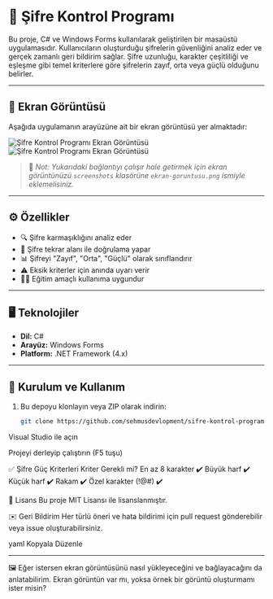 # 🔐 Şifre Kontrol Programı

Bu proje, C# ve Windows Forms kullanılarak geliştirilen bir masaüstü uygulamasıdır. Kullanıcıların oluşturduğu şifrelerin güvenliğini analiz eder ve gerçek zamanlı geri bildirim sağlar. Şifre uzunluğu, karakter çeşitliliği ve eşleşme gibi temel kriterlere göre şifrelerin zayıf, orta veya güçlü olduğunu belirler.

---

## 📸 Ekran Görüntüsü

Aşağıda uygulamanın arayüzüne ait bir ekran görüntüsü yer almaktadır:

![Şifre Kontrol Programı Ekran Görüntüsü](Ekrangörüntüsü2025-05-06210956.png)
![Şifre Kontrol Programı Ekran Görüntüsü](Ekrangörüntüsü2025-05-06211056.png)


> 📌 *Not: Yukarıdaki bağlantıyı çalışır hale getirmek için ekran görüntünüzü `screenshots` klasörüne `ekran-goruntusu.png` ismiyle eklemelisiniz.*

---

## ⚙️ Özellikler

- 🔍 Şifre karmaşıklığını analiz eder
- 🔁 Şifre tekrar alanı ile doğrulama yapar
- 📊 Şifreyi "Zayıf", "Orta", "Güçlü" olarak sınıflandırır
- ⚠️ Eksik kriterler için anında uyarı verir
- 👨‍🏫 Eğitim amaçlı kullanıma uygundur

---

## 🖥️ Teknolojiler

- **Dil:** C#
- **Arayüz:** Windows Forms
- **Platform:** .NET Framework (4.x)

---

## 🚀 Kurulum ve Kullanım

1. Bu depoyu klonlayın veya ZIP olarak indirin:
   ```bash
   git clone https://github.com/sehmusdevlopment/sifre-kontrol-programi.git
Visual Studio ile açın

Projeyi derleyip çalıştırın (F5 tuşu)

✅ Şifre Güç Kriterleri
Kriter	Gerekli mi?
En az 8 karakter	✔️
Büyük harf	✔️
Küçük harf	✔️
Rakam	✔️
Özel karakter (!@#)	✔️

📄 Lisans
Bu proje MIT Lisansı ile lisanslanmıştır.

✉️ Geri Bildirim
Her türlü öneri ve hata bildirimi için pull request gönderebilir veya issue oluşturabilirsiniz.

yaml
Kopyala
Düzenle

---

🖼️ Eğer istersen ekran görüntüsünü nasıl yükleyeceğini ve bağlayacağını da anlatabilirim. Ekran görüntün var mı, yoksa örnek bir görüntü oluşturmamı ister misin?







